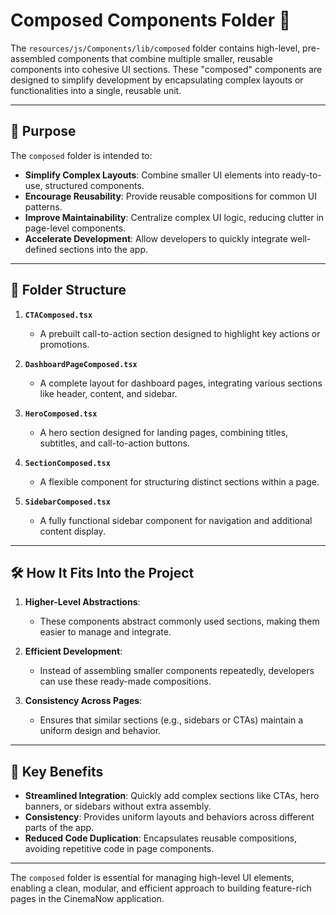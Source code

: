 # Composed Components Folder 📂

The `resources/js/Components/lib/composed` folder contains high-level, pre-assembled components that combine multiple smaller, reusable components into cohesive UI sections. These "composed" components are designed to simplify development by encapsulating complex layouts or functionalities into a single, reusable unit.

---

## 📂 Purpose

The `composed` folder is intended to:

- **Simplify Complex Layouts**: Combine smaller UI elements into ready-to-use, structured components.
- **Encourage Reusability**: Provide reusable compositions for common UI patterns.
- **Improve Maintainability**: Centralize complex UI logic, reducing clutter in page-level components.
- **Accelerate Development**: Allow developers to quickly integrate well-defined sections into the app.

---

## 📂 Folder Structure

1. **`CTAComposed.tsx`**

   - A prebuilt call-to-action section designed to highlight key actions or promotions.

2. **`DashboardPageComposed.tsx`**

   - A complete layout for dashboard pages, integrating various sections like header, content, and sidebar.

3. **`HeroComposed.tsx`**

   - A hero section designed for landing pages, combining titles, subtitles, and call-to-action buttons.

4. **`SectionComposed.tsx`**

   - A flexible component for structuring distinct sections within a page.

5. **`SidebarComposed.tsx`**
   - A fully functional sidebar component for navigation and additional content display.

---

## 🛠️ How It Fits Into the Project

1. **Higher-Level Abstractions**:

   - These components abstract commonly used sections, making them easier to manage and integrate.

2. **Efficient Development**:

   - Instead of assembling smaller components repeatedly, developers can use these ready-made compositions.

3. **Consistency Across Pages**:
   - Ensures that similar sections (e.g., sidebars or CTAs) maintain a uniform design and behavior.

---

## 🌟 Key Benefits

- **Streamlined Integration**: Quickly add complex sections like CTAs, hero banners, or sidebars without extra assembly.
- **Consistency**: Provides uniform layouts and behaviors across different parts of the app.
- **Reduced Code Duplication**: Encapsulates reusable compositions, avoiding repetitive code in page components.

---

The `composed` folder is essential for managing high-level UI elements, enabling a clean, modular, and efficient approach to building feature-rich pages in the CinemaNow application.
